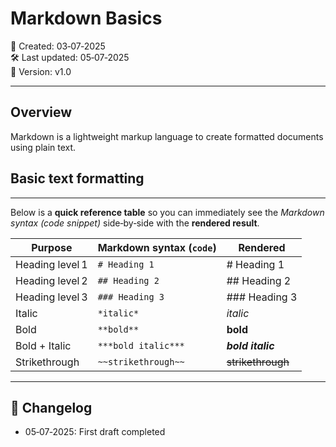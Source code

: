 # Markdown Basics

📅 Created: 03‑07‑2025  
🛠️ Last updated: 05‑07‑2025  
🔖 Version: v1.0

---

## Overview

Markdown is a lightweight markup language to create formatted documents using plain text. 

## Basic text formatting
---
Below is a **quick reference table** so you can immediately see the *Markdown syntax (code snippet)* side‑by‑side with the **rendered result**.

| Purpose         | Markdown syntax (`code`) | Rendered            |
|-----------------|--------------------------|----------------------|
| Heading level 1 | `# Heading 1`            | # Heading 1          |
| Heading level 2 | `## Heading 2`           | ## Heading 2         |
| Heading level 3 | `### Heading 3`          | ### Heading 3        |
| Italic          | `*italic*`               | *italic*             |
| Bold            | `**bold**`               | **bold**             |
| Bold + Italic   | `***bold italic***`      | ***bold italic***    |
| Strikethrough   | `~~strikethrough~~`      | ~~strikethrough~~    |


---


## 📜 Changelog

- 05‑07‑2025: First draft completed

